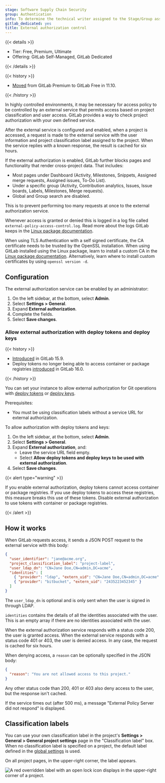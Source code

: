 ```yaml
---
stage: Software Supply Chain Security
group: Authentication
info: To determine the technical writer assigned to the Stage/Group associated with this page, see https://handbook.gitlab.com/handbook/product/ux/technical-writing/#assignments
gitlab_dedicated: yes
title: External authorization control
---
```


{{< details >}}

- Tier: Free, Premium, Ultimate
- Offering: GitLab Self-Managed, GitLab Dedicated

{{< /details >}}

{{< history >}}

- [Moved](https://gitlab.com/gitlab-org/gitlab-foss/-/merge_requests/27056) from GitLab Premium to GitLab Free in 11.10.

{{< /history >}}

In highly controlled environments, it may be necessary for access policy to be
controlled by an external service that permits access based on project
classification and user access. GitLab provides a way to check project
authorization with your own defined service.

After the external service is configured and enabled, when a project is
accessed, a request is made to the external service with the user information
and project classification label assigned to the project. When the service
replies with a known response, the result is cached for six hours.

If the external authorization is enabled, GitLab further blocks pages and
functionality that render cross-project data. That includes:

- Most pages under Dashboard (Activity, Milestones, Snippets, Assigned merge
  requests, Assigned issues, To-Do List).
- Under a specific group (Activity, Contribution analytics, Issues, Issue boards,
  Labels, Milestones, Merge requests).
- Global and Group search are disabled.

This is to prevent performing too many requests at once to the external
authorization service.

Whenever access is granted or denied this is logged in a log file called
`external-policy-access-control.log`. Read more about the logs GitLab keeps in
the [Linux package documentation](https://docs.gitlab.com/omnibus/settings/logs.html).

When using TLS Authentication with a self signed certificate, the CA certificate
needs to be trusted by the OpenSSL installation. When using GitLab installed
using the Linux package, learn to install a custom CA in the
[Linux package documentation](https://docs.gitlab.com/omnibus/settings/ssl/).
Alternatively, learn where to install custom certificates by using
`openssl version -d`.

## Configuration

The external authorization service can be enabled by an administrator:

1. On the left sidebar, at the bottom, select **Admin**.
1. Select **Settings > General**.
1. Expand **External authorization**.
1. Complete the fields.
1. Select **Save changes**.

### Allow external authorization with deploy tokens and deploy keys

{{< history >}}

- [Introduced](https://gitlab.com/gitlab-org/gitlab/-/issues/386656) in GitLab 15.9.
- Deploy tokens no longer being able to access container or package registries [introduced](https://gitlab.com/gitlab-org/gitlab/-/issues/387721) in GitLab 16.0.

{{< /history >}}

You can set your instance to allow external authorization for Git operations with
[deploy tokens](../../user/project/deploy_tokens/_index.md) or [deploy keys](../../user/project/deploy_keys/_index.md).

Prerequisites:

- You must be using classification labels without a service URL for external authorization.

To allow authorization with deploy tokens and keys:

1. On the left sidebar, at the bottom, select **Admin**.
1. Select **Settings > General**.
1. Expand **External authorization**, and:
   - Leave the service URL field empty.
   - Select **Allow deploy tokens and deploy keys to be used with external authorization**.
1. Select **Save changes**.

{{< alert type="warning" >}}

If you enable external authorization, deploy tokens cannot access container or package registries. If you use deploy tokens to access these registries, this measure breaks this use of these tokens. Disable external authorization to use tokens with container or package registries.

{{< /alert >}}

## How it works

When GitLab requests access, it sends a JSON POST request to the external
service with this body:

```json
{
  "user_identifier": "jane@acme.org",
  "project_classification_label": "project-label",
  "user_ldap_dn": "CN=Jane Doe,CN=admin,DC=acme",
  "identities": [
    { "provider": "ldap", "extern_uid": "CN=Jane Doe,CN=admin,DC=acme" },
    { "provider": "bitbucket", "extern_uid": "2435223452345" }
  ]
}
```

The `user_ldap_dn` is optional and is only sent when the user is signed in
through LDAP.

`identities` contains the details of all the identities associated with the
user. This is an empty array if there are no identities associated with the
user.

When the external authorization service responds with a status code 200, the
user is granted access. When the external service responds with a status code
401 or 403, the user is denied access. In any case, the request is cached for
six hours.

When denying access, a `reason` can be optionally specified in the JSON body:

```json
{
  "reason": "You are not allowed access to this project."
}
```

Any other status code than 200, 401 or 403 also deny access to the user, but the
response isn't cached.

If the service times out (after 500 ms), a message "External Policy Server did
not respond" is displayed.

## Classification labels

You can use your own classification label in the project's
**Settings > General > General project settings** page in the "Classification
label" box. When no classification label is specified on a project, the default
label defined in the [global settings](#configuration) is used.

On all project pages, in the upper-right corner, the label appears.

![A red overridden label with an open lock icon displays in the upper-right corner of a project.](img/classification_label_on_project_page_v14_8.png)
